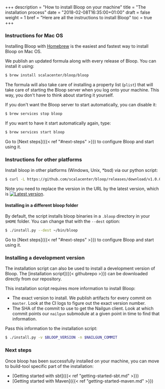 +++
description = "How to install Bloop on your machine"
title = "The installation process"
date = "2018-02-08T16:35:00+01:00"
draft = false
weight = 1
bref = "Here are all the instructions to install Bloop"
toc = true
+++

### Instructions for Mac OS

Installing Bloop with [Homebrew](https://brew.sh) is the easiest and fastest way to install Bloop on
Mac OS.

We publish an updated formula along with every release of Bloop. You can install it using:

```sh
$ brew install scalacenter/bloop/bloop
```

The formula will also take care of installing a property list (`plist`) that will take care of
starting the Bloop server when you log onto your machine. This way, you don't have to think about
starting it yourself.

If you don't want the Bloop server to start automatically, you can disable it: 

```sh
$ brew services stop bloop
```

If you want to have it start automatically again, type:

```sh
$ brew services start bloop
```

Go to [Next steps]({{< ref "#next-steps" >}}) to configure Bloop and start using it.

### Instructions for other platforms

Install bloop in other platforms (Windows, Unix, \*bsd) via our python script:

```sh
$ curl -L https://github.com/scalacenter/bloop/releases/download/v1.0.0-M5/install.py | python2
```

<span class="label warning">Note</span> you need to replace the version in the URL
by the latest version, which is [![Latest version](https://index.scala-lang.org/scalacenter/bloop/sbt-bloop/latest.svg)](https://index.scala-lang.org/scalacenter/bloop/sbt-bloop).

#### Installing in a different bloop folder

By default, the script installs bloop binaries in a `.bloop` directory in your
`$HOME` folder. You can change that with the `--dest` option:

```sh
$ ./install.py --dest ~/bin/bloop
```

Go to [Next steps]({{< ref "#next-steps" >}}) to configure Bloop and start using it.

### Installing a development version

The installation script can also be used to install a development version of Bloop. The [installation
script]({{< githubrepo >}}) can be downloaded directly from our repository.

This installation script requires more information to install Bloop:

 - The exact version to install. We publish artifacts for every commit on `master`. Look at the CI
   logs to figure out the exact version number.
 - The SHA of the commit to use to get the Nailgun client. Look at which commit points our `nailgun`
   submodule at a given point in time to find that information.

Pass this information to the installation script:

```sh
$ ./install.py -v $BLOOP_VERSION -n $NAILGUN_COMMIT
```

### Next steps

Once bloop has been successfully installed on your machine, you can move to build-tool specific part
of the installation:

 - [Getting started with sbt]({{< ref "getting-started-sbt.md" >}})
 - [Getting started with Maven]({{< ref "getting-started-maven.md" >}})
